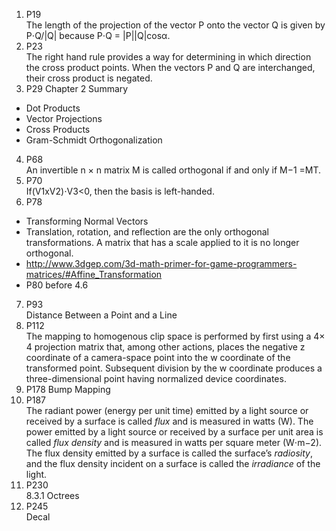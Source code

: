 1. P19  
 The length of the projection of the vector P onto the vector Q is given by
P⋅Q/|Q| because P⋅Q = |P||Q|cosα.
2. P23  
The right hand rule provides a way for determining in which direction the
cross product points. When the vectors P and Q are interchanged, their cross product is
negated.
3. P29 Chapter 2 Summary
 * Dot Products
 * Vector Projections
 * Cross Products
 * Gram-Schmidt Orthogonalization
4. P68  
 An invertible n × n matrix M is called orthogonal if and only if
M−1 =MT.
5. P70  
If(V1xV2)⋅V3<0, then the basis is left-handed.
6. P78  
 * Transforming Normal Vectors
 * Translation, rotation, and reflection are the only orthogonal transformations. A matrix that has a scale applied to it is no longer orthogonal.
 * http://www.3dgep.com/3d-math-primer-for-game-programmers-matrices/#Affine_Transformation
 * P80 before 4.6
7. P93  
Distance Between a Point and a Line
8. P112  
The mapping to homogenous clip space is performed by first using a 4× 4
projection matrix that, among other actions, places the negative z coordinate of a
camera-space point into the w coordinate of the transformed point. Subsequent
division by the w coordinate produces a three-dimensional point having normalized
device coordinates.
9. P178 Bump Mapping
10. P187  
The radiant power (energy per unit time) emitted by a light source or
received by a surface is called *flux* and is measured in watts (W). The power
emitted by a light source or received by a surface per unit area is called *flux density*
and is measured in watts per square meter (W⋅m−2). The flux density emitted
by a surface is called the surface’s *radiosity*, and the flux density incident on a
surface is called the *irradiance* of the light.
11. P230  
8.3.1 Octrees
12. P245  
Decal
